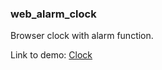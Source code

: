 ### web_alarm_clock

Browser clock with alarm function.

Link to demo: [Clock](http://chrissears.me/portfolio/alarmclock/index.html)
